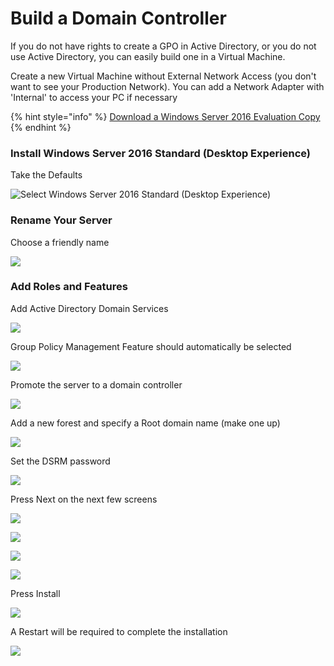 # Build a Domain Controller

If you do not have rights to create a GPO in Active Directory, or you do not use Active Directory, you can easily build one in a Virtual Machine.

Create a new Virtual Machine without External Network Access \(you don't want to see your Production Network\).  You can add a Network Adapter with 'Internal' to access your PC if necessary

{% hint style="info" %}
[Download a Windows Server 2016 Evaluation Copy](https://www.microsoft.com/en-us/evalcenter/try)
{% endhint %}

### Install Windows Server 2016 Standard \(Desktop Experience\)

Take the Defaults

![Select Windows Server 2016 Standard \(Desktop Experience\)](../../../.gitbook/assets/2018-08-21_11-28-05.png)

### Rename Your Server

Choose a friendly name

![](../../../.gitbook/assets/2018-08-21_11-33-43%20%281%29.png)

### Add Roles and Features

Add Active Directory Domain Services

![](../../../.gitbook/assets/2018-08-21_11-37-26.png)

Group Policy Management Feature should automatically be selected

![](../../../.gitbook/assets/2018-08-21_11-37-35.png)

Promote the server to a domain controller

![](../../../.gitbook/assets/2018-08-21_11-39-12.png)

Add a new forest and specify a Root domain name \(make one up\)

![](../../../.gitbook/assets/2018-08-21_11-39-55.png)

Set the DSRM password

![](../../../.gitbook/assets/2018-08-21_11-40-15.png)

Press Next on the next few screens

![](../../../.gitbook/assets/2018-08-21_11-40-43.png)

![](../../../.gitbook/assets/2018-08-21_11-40-59.png)

![](../../../.gitbook/assets/2018-08-21_11-45-07%20%281%29.png)

![](../../../.gitbook/assets/2018-08-21_11-45-19.png)

Press Install

![](../../../.gitbook/assets/2018-08-21_11-45-49.png)

A Restart will be required to complete the installation

![](../../../.gitbook/assets/2018-08-21_11-48-23.png)



